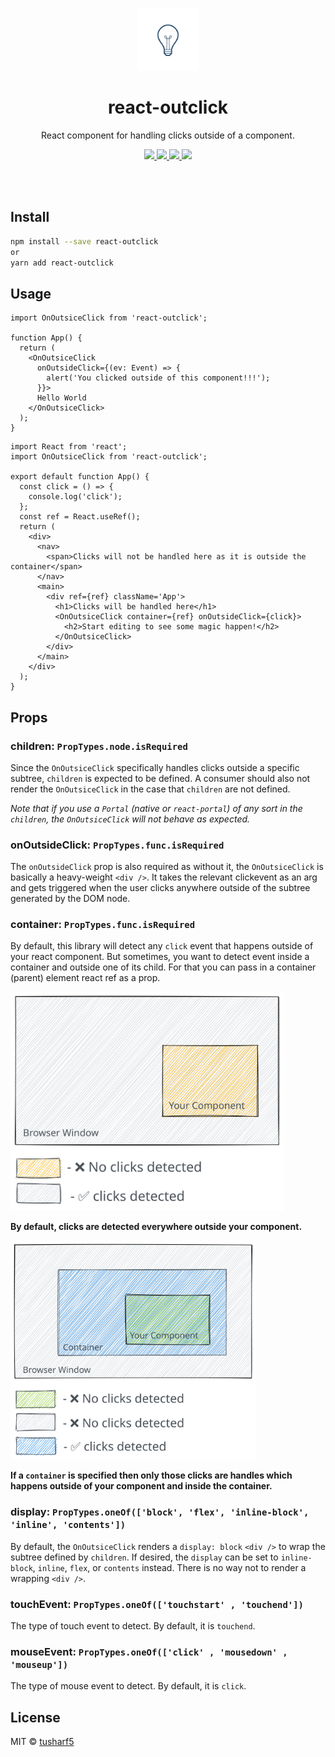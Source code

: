 <p align="center">
   <a href="https://github.com/tusharf5/react-outclick">
     <img src="https://raw.githubusercontent.com/tusharf5/react-outclick/master/static/logo.gif" alt="react click outside component" height="100"/>
   </a>
</p>

<h1 align="center">react-outclick</h1>

<p align="center">React component for handling clicks outside of a component.</p>

<p align="center">
	<a href="https://github.com/tusharf5/react-outclick">
     <img src="https://img.shields.io/npm/l/react-outclick" height="20"/>
  </a>
	<a href="https://github.com/tusharf5/react-outclick">
     <img src="https://img.shields.io/npm/v/react-outclick" height="20"/>
  </a>
	<a href="https://github.com/tusharf5/react-outclick">
     <img src="https://img.shields.io/npm/dt/react-outclick" height="20"/>
  </a>
	<a href="https://github.com/tusharf5/react-outclick">
     <img src="https://img.shields.io/bundlephobia/minzip/react-outclick" height="20"/>
  </a>
</p><br/><br/>

## Install

```bash
npm install --save react-outclick
or
yarn add react-outclick
```

## Usage

```tsx
import OnOutsiceClick from 'react-outclick';

function App() {
  return (
    <OnOutsiceClick
      onOutsideClick={(ev: Event) => {
        alert('You clicked outside of this component!!!');
      }}>
      Hello World
    </OnOutsiceClick>
  );
}
```

```tsx
import React from 'react';
import OnOutsiceClick from 'react-outclick';

export default function App() {
  const click = () => {
    console.log('click');
  };
  const ref = React.useRef();
  return (
    <div>
      <nav>
        <span>Clicks will not be handled here as it is outside the container</span>
      </nav>
      <main>
        <div ref={ref} className='App'>
          <h1>Clicks will be handled here</h1>
          <OnOutsiceClick container={ref} onOutsideClick={click}>
            <h2>Start editing to see some magic happen!</h2>
          </OnOutsiceClick>
        </div>
      </main>
    </div>
  );
}
```

## Props

### children: `PropTypes.node.isRequired`

Since the `OnOutsiceClick` specifically handles clicks outside a specific subtree, `children` is expected to be defined. A consumer should also not render the `OnOutsiceClick` in the case that `children` are not defined.

_Note that if you use a `Portal` (native or `react-portal`) of any sort in the `children`, the `OnOutsiceClick` will not behave as expected._

### onOutsideClick: `PropTypes.func.isRequired`

The `onOutsideClick` prop is also required as without it, the `OnOutsiceClick` is basically a heavy-weight `<div />`. It takes the relevant clickevent as an arg and gets triggered when the user clicks anywhere outside of the subtree generated by the DOM node.

### container: `PropTypes.func.isRequired`

By default, this library will detect any `click` event that happens outside of your react component. But sometimes, you want to
detect event inside a container and outside one of its child. For that you can pass in a container (parent) element react ref as a prop.

<img src="https://raw.githubusercontent.com/tusharf5/react-outclick/master/static/default-use.svg" height="350"/>

**By default, clicks are detected everywhere outside your component.**

<img src="https://raw.githubusercontent.com/tusharf5/react-outclick/master/static/containner-use.svg" height="350"/>

**If a `container` is specified then only those clicks are handles which happens outside of your component and inside the container.**

### display: `PropTypes.oneOf(['block', 'flex', 'inline-block', 'inline', 'contents'])`

By default, the `OnOutsiceClick` renders a `display: block` `<div />` to wrap the subtree defined by `children`. If desired, the `display` can be set to `inline-block`, `inline`, `flex`, or `contents` instead. There is no way not to render a wrapping `<div />`.

### touchEvent: `PropTypes.oneOf(['touchstart' , 'touchend'])`

The type of touch event to detect. By default, it is `touchend`.

### mouseEvent: `PropTypes.oneOf(['click' , 'mousedown' , 'mouseup'])`

The type of mouse event to detect. By default, it is `click`.

## License

MIT © [tusharf5](https://github.com/tusharf5)
